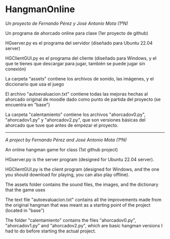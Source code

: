 # HangmanOnline
*Un proyecto de Fernando Pérez y José Antonio Mota (1ºN)*

Un programa de ahorcado online para clase (1er proyecto de github)

HGserver.py es el programa del servidor (diseñado para Ubuntu 22.04 server)

HGClientGUI.py es el programa del cliente (diseñado para Windows, y el que te tienes que descargar para jugar, también se puede jugar sin conexión)

La carpeta "assets" contiene los archivos de sonido, las imágenes, y el diccionario que usa el juego

El archivo "autoevaluacion.txt" contiene todas las mejoras hechas al ahorcado original de moodle dado como punto de partida del proyecto (se encuentra en "base")

La carpeta "calentamiento" contiene los archivos "ahorcadov0.py", "ahorcadov1.py" y "ahorcadov2.py", que son versiones básicas del ahorcado que tuve que antes de empezar el proyecto.

------------------------------------------------------------------------------------------------------------------------------------------------------------------------------------

*A project by Fernando Pérez and José Antonio Mota (1ºN)*

An online hangman game for class (1st github project)

HGserver.py is the server program (designed for Ubuntu 22.04 server).

HGClientGUI.py is the client program (designed for Windows, and the one you should download for playing, you can also play offline).

The assets folder contains the sound files, the images, and the dictionary that the game uses

The text file "autoevaluacion.txt" contains all the improvements made from the original hangman that was meant as a starting point of the project (located in "base")

The folder "calentamiento" contains the files "ahorcadov0.py", "ahorcadov1.py" and "ahorcadov2.py", which are basic hangman versions I had to do before starting the actual project.

